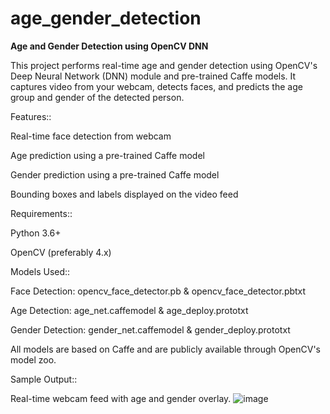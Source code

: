 # age_gender_detection

**Age and Gender Detection using OpenCV DNN**


This project performs real-time age and gender detection using OpenCV's Deep Neural Network (DNN) module and pre-trained Caffe models. It captures video from your webcam, detects faces, and predicts the age group and gender of the detected person.

 Features::


 
Real-time face detection from webcam


Age prediction using a pre-trained Caffe model


Gender prediction using a pre-trained Caffe model


Bounding boxes and labels displayed on the video feed


Requirements::





Python 3.6+

OpenCV (preferably 4.x)



 Models Used::

 
Face Detection: opencv_face_detector.pb & opencv_face_detector.pbtxt

Age Detection: age_net.caffemodel & age_deploy.prototxt

Gender Detection: gender_net.caffemodel & gender_deploy.prototxt

All models are based on Caffe and are publicly available through OpenCV's model zoo.


 
 
 Sample Output::



 
Real-time webcam feed with age and gender overlay.
![image](https://github.com/user-attachments/assets/03d5d316-b5ac-4fc1-b8da-a0d0cd28f6ab)





